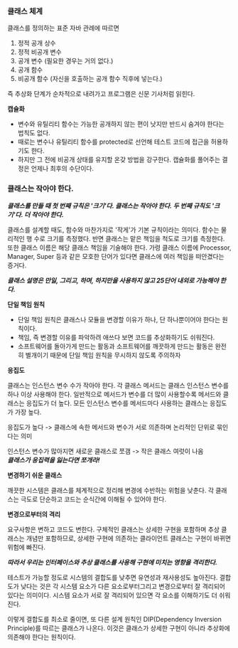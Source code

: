 ### 클래스 체계

클래스를 정의하는 표준 자바 관례에 따르면

1. 정적 공개 상수
2. 정적 비공개 변수
3. 공개 변수 (필요한 경우는 거의 없다.)
4. 공개 함수
5. 비공개 함수 (자신을 호출하는 공개 함수 직후에 넣는다.)

즉 추상화 단계가 순차적으로 내려가고 프로그램은 신문 기사처럼 읽힌다.

**캡슐화**

- 변수와 유틸리티 함수는 가능한 공개하지 않는 편이 낫지만 반드시 숨겨야 한다는 법칙도 없다.
- 때로는 변수나 유틸리티 함수를 protected로 선언해 테스트 코드에 접근을 허용하기도 한다.
- 하지만 그 전에 비공개 상태를 유지할 온갖 방법을 강구한다. 캡슐화를 풀어주는 결정은 언제나 최후의 수단이다.

### 클래스는 작아야 한다.

***클래스를 만들 때 첫 번째 규칙은 '크기'다. 클래스는 작아야 한다. 두 번째 규칙도 '크기'다. 더 작아야 한다.***

클래스를 설계할 때도, 함수와 마찬가지로 '작게'가 기본 규칙이라는 의미다. 함수는 물리적인 행 수로 크기를 측정했다. 반면 클래스는 맡은 책임을 척도로 크기를 측정한다. 또한 클래스 이름은 해당 클래스 책임을 기술해야 한다. 가령 클래스 이름에 Processor, Manager, Super 등과 같은 모호한 단어가 있다면 클래스에 여러 책임을 떠안겼다는 증거다.

***클래스 설명은 만일, 그리고, 하며, 하지만을 사용하지 않고 25단어 내외로 가능해야 한다.***

**단일 책임 원칙**

- 단일 책임 원칙은 클래스나 모듈을 변경할 이유가 하나, 단 하나뿐이어야 한다는 원칙이다.  
- 책임, 즉 변경할 이유를 파악하려 애쓰다 보면 코드를 추상화하기도 쉬워진다. 
-  소프트웨어를 돌아가게 만드는 활동과 소프트웨어를 깨끗하게 만드는 활동은 완전히 별개이기 때문에 단일 책임 원칙을 무시하지 않도록 주의하자

**응집도**

클래스는 인스턴스 변수 수가 작아야 한다. 각 클래스 메서드는 클래스 인스턴스 변수를 하나 이상 사용해야 한다. 일반적으로 메서드가 변수를 더 많이 사용할수록 메서드와 클래스는 응집도가 더 높다. 모든 인스턴스 변수를 메서드마다 사용하는 클래스는 응집도가 가장 높다.  

응집도가 높다 -> 클래스에 속한 메서드와 변수가 서로 의존하며 논리적인 단위로 묶인다는 의미  

인스턴스 변수가 많아지면 새로운 클래스로 쪼갬 -> 작은 클래스 여럿이 나옴  
***클래스가 응집력을 잃는다면 쪼개라!***  

**변경하기 쉬운 클래스**

깨끗한 시스템은 클래스를 체계적으로 정리해 변경에 수반하는 위험을 낮춘다. 각 클래스는 극도로 단순하고 코드는 순식간에 이해될 수 있어야 한다.

**변경으로부터의 격리**

요구사항은 변하고 코드도 변한다. 구체적인 클래스는 상세한 구현을 포함하며 추상 클래스는 개념만 포함하므로, 상세한 구현에 의존하는 클라이언트 클래스는 구현이 바뀌면 위험에 빠진다.  

***따라서 우리는 인터페이스와 추상 클래스를 사용해 구현에 미치는 영향을 격리한다.***  

테스트가 가능할 정도로 시스템의 결합도를 낮추면 유연성과 재사용성도 높아진다. 결합도가 낮다는 것은 각 시스템 요소가 다른 요소로부터그리고 변경으로부터 잘 격리되어 있다는 의미이다.  시스템 요소가 서로 잘 격리되어 있으면 각 요소를 이해하기도 더 쉬워진다.  

이렇게 결합도를 최소로 줄이면, 또 다른 설계 원칙인 DIP(Dependency Inversion Principle)를 따르는 클래스가 나온다. 이것은 클래스가 상세한 구현이 아니라 추상화에 의존해야 한다는 원칙이다.

#
